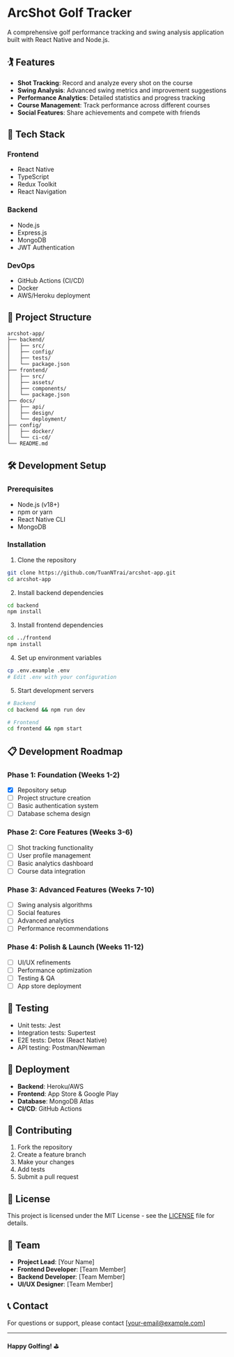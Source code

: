 # ArcShot Golf Tracker

A comprehensive golf performance tracking and swing analysis application built with React Native and Node.js.

## 🏌️ Features

- **Shot Tracking**: Record and analyze every shot on the course
- **Swing Analysis**: Advanced swing metrics and improvement suggestions
- **Performance Analytics**: Detailed statistics and progress tracking
- **Course Management**: Track performance across different courses
- **Social Features**: Share achievements and compete with friends

## 🚀 Tech Stack

### Frontend
- React Native
- TypeScript
- Redux Toolkit
- React Navigation

### Backend
- Node.js
- Express.js
- MongoDB
- JWT Authentication

### DevOps
- GitHub Actions (CI/CD)
- Docker
- AWS/Heroku deployment

## 📁 Project Structure

```
arcshot-app/
├── backend/
│   ├── src/
│   ├── config/
│   ├── tests/
│   └── package.json
├── frontend/
│   ├── src/
│   ├── assets/
│   ├── components/
│   └── package.json
├── docs/
│   ├── api/
│   ├── design/
│   └── deployment/
├── config/
│   ├── docker/
│   └── ci-cd/
└── README.md
```

## 🛠️ Development Setup

### Prerequisites
- Node.js (v18+)
- npm or yarn
- React Native CLI
- MongoDB

### Installation

1. Clone the repository
```bash
git clone https://github.com/TuanNTrai/arcshot-app.git
cd arcshot-app
```

2. Install backend dependencies
```bash
cd backend
npm install
```

3. Install frontend dependencies
```bash
cd ../frontend
npm install
```

4. Set up environment variables
```bash
cp .env.example .env
# Edit .env with your configuration
```

5. Start development servers
```bash
# Backend
cd backend && npm run dev

# Frontend
cd frontend && npm start
```

## 📋 Development Roadmap

### Phase 1: Foundation (Weeks 1-2)
- [x] Repository setup
- [ ] Project structure creation
- [ ] Basic authentication system
- [ ] Database schema design

### Phase 2: Core Features (Weeks 3-6)
- [ ] Shot tracking functionality
- [ ] User profile management
- [ ] Basic analytics dashboard
- [ ] Course data integration

### Phase 3: Advanced Features (Weeks 7-10)
- [ ] Swing analysis algorithms
- [ ] Social features
- [ ] Advanced analytics
- [ ] Performance recommendations

### Phase 4: Polish & Launch (Weeks 11-12)
- [ ] UI/UX refinements
- [ ] Performance optimization
- [ ] Testing & QA
- [ ] App store deployment

## 🧪 Testing

- Unit tests: Jest
- Integration tests: Supertest
- E2E tests: Detox (React Native)
- API testing: Postman/Newman

## 📱 Deployment

- **Backend**: Heroku/AWS
- **Frontend**: App Store & Google Play
- **Database**: MongoDB Atlas
- **CI/CD**: GitHub Actions

## 🤝 Contributing

1. Fork the repository
2. Create a feature branch
3. Make your changes
4. Add tests
5. Submit a pull request

## 📄 License

This project is licensed under the MIT License - see the [LICENSE](LICENSE) file for details.

## 👥 Team

- **Project Lead**: [Your Name]
- **Frontend Developer**: [Team Member]
- **Backend Developer**: [Team Member]
- **UI/UX Designer**: [Team Member]

## 📞 Contact

For questions or support, please contact [your-email@example.com]

---

**Happy Golfing! ⛳**

